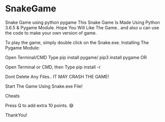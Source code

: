 # SnakeGame
Snake Game using python pygame
This Snake Game Is Made Using Python 3.6.5 & Pygame Module. Hope You Will Like The Game.. and also u can use the code to make your own version of game.

To play the game, simply double click on the Snake.exe.
Installing The Pygame Module:

Open Terminal/CMD
Type pip install pygame/ pip3 install pygame
OR

Open Terminal or CMD, then Type pip install -r <path to the game>


Dont Delete Any Files.. IT MAY CRASH THE GAME!

Start The Game Using Snake.exe File!

Cheats


Press Q to add extra 10 points. 😄

ThankYou!
